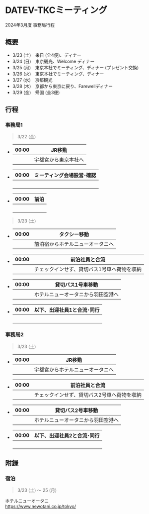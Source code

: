 # DATEV-TKCミーティング  

2024年3月度 事務局行程

## 概要

- 3/23 (土)　来日 (全4便)、ディナー
- 3/24 (日)　東京観光、Welcome ディナー
- 3/25 (月)　東京本社でミーティング、ディナー (プレゼント交換)
- 3/26 (火)　東京本社でミーティング、ディナー
- 3/27 (水)　京都観光
- 3/28 (木)　京都から東京に戻り、Farewellディナー
- 3/29 (金)　帰国 (全3便)

## 行程

### 事務局1

> 3/22 (金)

- |00:00|JR移動|
  |--:|--|
  ||宇都宮から東京本社へ|

- |00:00|ミーティング会場設営･確認|
  |--:|--|
  ||<br>|

- |00:00|前泊|
  |--:|--|
  ||<br>|

> 3/23 (土)

- |00:00|タクシー移動|
  |--:|--|
  ||前泊宿からホテルニューオータニへ|

- |00:00|前泊社員と合流|
  |--:|--|
  ||チェックインせず、貸切バス1号車へ荷物を収納|

- |00:00|貸切バス1号車移動|
  |--:|--|
  ||ホテルニューオータニから羽田空港へ|

- |00:00|以下、出迎社員1と合流･同行|
  |--:|--|
  ||<br>|

### 事務局2

> 3/23 (土)

- |00:00|JR移動|
  |--:|--|
  ||宇都宮からホテルニューオータニへ|

- |00:00|前泊社員と合流|
  |--:|--|
  ||チェックインせず、貸切バス2号車へ荷物を収納|

- |00:00|貸切バス2号車移動|
  |--:|--|
  ||ホテルニューオータニから羽田空港へ|

- |00:00|以下、出迎社員2と合流･同行|
  |--:|--|
  ||<br>|

## 附録

### 宿泊

> 3/23 (土) ～ 25 (月)

ホテルニューオータニ  
https://www.newotani.co.jp/tokyo/
